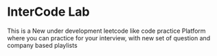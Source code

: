 # InterCode Lab
 This is a New under development leetcode like code practice Platform where you can practice for your interview, with new set of question and company based playlists 
